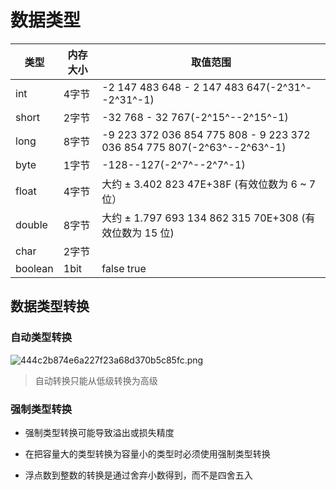# 数据类型

| 类型    | 内存大小 | 取值范围                                                     |
| ------- | -------- | ------------------------------------------------------------ |
| int     | 4字节    | -2 147 483 648 - 2 147 483 647(-2^31^--2^31^-1)              |
| short   | 2字节    | -32 768 - 32 767(-2^15^--2^15^-1)                            |
| long    | 8字节    | -9 223 372 036 854 775 808 - 9 223 372 036 854 775 807(-2^63^--2^63^-1) |
| byte    | 1字节    | -128--127(-2^7^--2^7^-1)                                     |
| float   | 4字节    | 大约 ± 3.402 823 47E+38F (有效位数为 6 ~ 7 位）              |
| double  | 8字节    | 大约 ± 1.797 693 134 862 315 70E+308 (有效位数为 15 位)      |
| char    | 2字节    |                                                              |
| boolean | 1bit     | false true                                                   |

## 数据类型转换

### 自动类型转换

![444c2b874e6a227f23a68d370b5c85fc.png](https://raw.githubusercontent.com/bitchigo/msImg/main/444c2b874e6a227f23a68d370b5c85fc.png)

> 自动转换只能从低级转换为高级

### 强制类型转换

- 强制类型转换可能导致溢出或损失精度

- 在把容量大的类型转换为容量小的类型时必须使用强制类型转换

- 浮点数到整数的转换是通过舍弃小数得到，而不是四舍五入